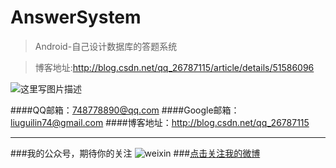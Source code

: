 # AnswerSystem

>Android-自己设计数据库的答题系统

>博客地址:http://blog.csdn.net/qq_26787115/article/details/51586096



![这里写图片描述](http://img.blog.csdn.net/20160604233854533)


####QQ邮箱：748778890@qq.com
####Google邮箱：liuguilin74@gmail.com
####博客地址：http://blog.csdn.net/qq_26787115

---
###我的公众号，期待你的关注
![weixin](http://img.blog.csdn.net/20160108203741937)
###[点击关注我的微博](http://weibo.com/Glorystys)

